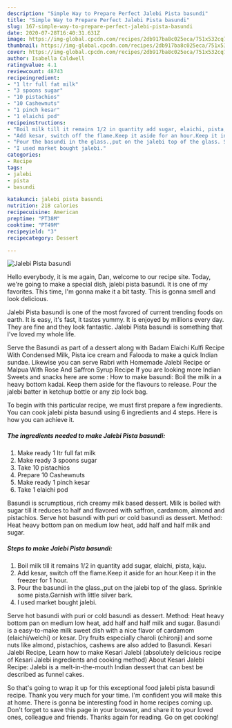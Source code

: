 ```yaml
---
description: "Simple Way to Prepare Perfect Jalebi Pista basundi"
title: "Simple Way to Prepare Perfect Jalebi Pista basundi"
slug: 167-simple-way-to-prepare-perfect-jalebi-pista-basundi
date: 2020-07-28T16:40:31.631Z
image: https://img-global.cpcdn.com/recipes/2db917ba8c025eca/751x532cq70/jalebi-pista-basundi-recipe-main-photo.jpg
thumbnail: https://img-global.cpcdn.com/recipes/2db917ba8c025eca/751x532cq70/jalebi-pista-basundi-recipe-main-photo.jpg
cover: https://img-global.cpcdn.com/recipes/2db917ba8c025eca/751x532cq70/jalebi-pista-basundi-recipe-main-photo.jpg
author: Isabella Caldwell
ratingvalue: 4.1
reviewcount: 48743
recipeingredient:
- "1 ltr full fat milk"
- "3 spoons sugar"
- "10 pistachios"
- "10 Cashewnuts"
- "1 pinch kesar"
- "1 elaichi pod"
recipeinstructions:
- "Boil milk till it remains 1/2 in quantity add sugar, elaichi, pista, kaju."
- "Add kesar, switch off the flame.Keep it aside for an hour.Keep it in the freezer for 1 hour."
- "Pour the basundi in the glass.,put on the jalebi top of the glass. Sprinkle some pista.Garnish with little silver bark."
- "I used market bought jalebi."
categories:
- Recipe
tags:
- jalebi
- pista
- basundi

katakunci: jalebi pista basundi 
nutrition: 218 calories
recipecuisine: American
preptime: "PT38M"
cooktime: "PT49M"
recipeyield: "3"
recipecategory: Dessert

---
```



![Jalebi Pista basundi](https://img-global.cpcdn.com/recipes/2db917ba8c025eca/751x532cq70/jalebi-pista-basundi-recipe-main-photo.jpg)

Hello everybody, it is me again, Dan, welcome to our recipe site. Today, we're going to make a special dish, jalebi pista basundi. It is one of my favorites. This time, I'm gonna make it a bit tasty. This is gonna smell and look delicious.

Jalebi Pista basundi is one of the most favored of current trending foods on earth. It is easy, it's fast, it tastes yummy. It is enjoyed by millions every day. They are fine and they look fantastic. Jalebi Pista basundi is something that I've loved my whole life.

Serve the Basundi as part of a dessert along with Badam Elaichi Kulfi Recipe With Condensed Milk, Pista ice cream and Falooda to make a quick Indian sundae. Likewise you can serve Rabri with Homemade Jalebi Recipe or Malpua With Rose And Saffron Syrup Recipe If you are looking more Indian Sweets and snacks here are some : How to make basundi: Boil the milk in a heavy bottom kadai. Keep them aside for the flavours to release. Pour the jalebi batter in ketchup bottle or any zip lock bag.


To begin with this particular recipe, we must first prepare a few ingredients. You can cook jalebi pista basundi using 6 ingredients and 4 steps. Here is how you can achieve it.

<!--inarticleads1-->

##### The ingredients needed to make Jalebi Pista basundi:

1. Make ready 1 ltr full fat milk
1. Make ready 3 spoons sugar
1. Take 10 pistachios
1. Prepare 10 Cashewnuts
1. Make ready 1 pinch kesar
1. Take 1 elaichi pod


Basundi is scrumptious, rich creamy milk based dessert. Milk is boiled with sugar till it reduces to half and flavored with saffron, cardamom, almond and pistachios. Serve hot basundi with puri or cold basundi as dessert. Method: Heat heavy bottom pan on medium low heat, add half and half milk and sugar. 

<!--inarticleads2-->

##### Steps to make Jalebi Pista basundi:

1. Boil milk till it remains 1/2 in quantity add sugar, elaichi, pista, kaju.
1. Add kesar, switch off the flame.Keep it aside for an hour.Keep it in the freezer for 1 hour.
1. Pour the basundi in the glass.,put on the jalebi top of the glass. Sprinkle some pista.Garnish with little silver bark.
1. I used market bought jalebi.


Serve hot basundi with puri or cold basundi as dessert. Method: Heat heavy bottom pan on medium low heat, add half and half milk and sugar. Basundi is a easy-to-make milk sweet dish with a nice flavor of cardamom (elaichi/welchi) or kesar. Dry fruits especially charoli (chironji) and some nuts like almond, pistachios, cashews are also added to Basundi. Kesari Jalebi Recipe, Learn how to make Kesari Jalebi (absolutely delicious recipe of Kesari Jalebi ingredients and cooking method) About Kesari Jalebi Recipe: Jalebi is a melt-in-the-mouth Indian dessert that can best be described as funnel cakes. 

So that's going to wrap it up for this exceptional food jalebi pista basundi recipe. Thank you very much for your time. I'm confident you will make this at home. There is gonna be interesting food in home recipes coming up. Don't forget to save this page in your browser, and share it to your loved ones, colleague and friends. Thanks again for reading. Go on get cooking!
